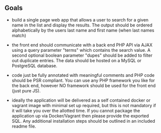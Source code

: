 ## Goals

- build a single page web app that allows a user to search for a given name in the list and display the results. The output should be ordered alphabetically by the users last name and first name (when last names match)

- the front end should communicate with a back end PHP API via AJAX using a query parameter "terms" which contains the search value. A second optional boolean parameter "dupes" should be added to filter out duplicate entries. The data should be hosted on a MySQL or PostgreSQL database.

- code just be fully annotated with meaningful comments and PHP code should be PSR compliant. You can use any PHP framework you like for the back end, however NO framework should be used for the front end (just pure JS).

- ideally the application will be delivered as a self contained docker or vagrant image with minimal set up required, but this is not mandatory if it will take you over the allotted time. If you cannot package the application up via Docker/Vagrant then please provide the exported SQL. Any additional installation steps should be outlined in an included readme file.